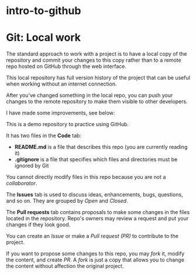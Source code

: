 # intro-to-github

# Git: Local work
The standard approach to work with a project is to have a local copy of the repository and commit your changes to this copy rather than to a remote repo hosted on GitHub through the web interface. 

This local repository has full version history of the project that can be useful when working without an internet connection. 

After you've changed something in the local repo, you can push your changes to the remote repository to make them visible to other developers.



I have made some improvements, see below: 

This is a demo repository to practice using GitHub.

It has two files in the **Code** tab:
- **README.md** is a file that describes this repo (you are currently reading it)
- **.gitignore** is a file that specifies which files and directories must be ignored by Git

You cannot directly modify files in this repo because you are not a *collaborator*.

The **Issues** tab is used to discuss ideas, enhancements, bugs, questions, and so on. They are grouped by *Open* and *Closed*.

The **Pull requests** tab contains proposals to make some changes in the files located in the repository. Repo's owners may review a request and put your changes if they look good.

You can create an *Issue* or make a *Pull request (PR)* to contribute to the project.

If you want to propose some changes to this repo, you may *fork* it, modify the content, and create *PR*. A *fork* is just a copy that allows you to change the content without affection the original project.
